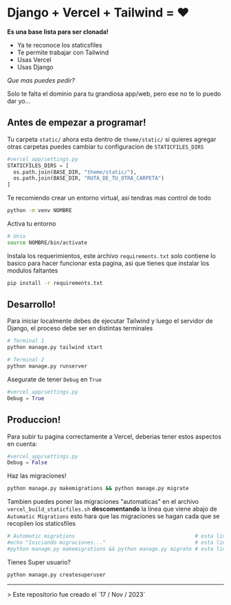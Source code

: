 # Django + Vercel + Tailwind = ❤️

**Es una base lista para ser clonada!**

- Ya te reconoce los staticsfiles
- Te permite trabajar con Tailwind
- Usas Vercel
- Usas Django

*Que mas puedes pedir?*

Solo te falta el dominio para tu grandiosa app/web, pero ese no te lo puedo dar yo...

## Antes de empezar a programar!

Tu carpeta `static/` ahora esta dentro de `theme/static/` si quieres agregar otras carpetas puedes cambiar tu configuracion de `STATICFILES_DIRS`

```py
#vercel_app/settings.py
STATICFILES_DIRS = [
  os.path.join(BASE_DIR, "theme/static/"),
  os.path.join(BASE_DIR, "RUTA_DE_TU_OTRA_CARPETA")
]
```

Te recomiendo crear un entorno virtual, asi tendras mas control de todo

```sh
python -m venv NOMBRE
```

Activa tu entorno

```sh
# Unix
source NOMBRE/bin/activate
```

Instala los requerimientos, este archivo `requirements.txt` solo contiene lo basico para hacer funcionar esta pagina, asi que tienes que instalar los modulos faltantes

```sh
pip install -r requirements.txt
```

## Desarrollo!

Para iniciar localmente debes de ejecutar Tailwind y luego el servidor de Django, el proceso debe ser en distintas terminales

```sh
# Terminal 1
python manage.py tailwind start
```

```sh
# Terminal 2
python manage.py runserver
```

Asegurate de tener `Debug` en `True`

```py
#vercel_app/settings.py
Debug = True
```

## Produccion!

Para subir tu pagina correctamente a Vercel, deberias tener estos aspectos en cuenta:

```py
#vercel_app/settings.py
Debug = False
```

Haz las migraciones!

```sh
python manage.py makemigrations && python manage.py migrate
```

Tambien puedes poner las migraciones "automaticas" en el archivo `vercel_build_staticfiles.sh` **descomentando** la linea que viene abajo de `Automatic Migrations` esto hara que las migraciones se hagan cada que se recopilen los staticsfiles

```sh
# Automatic migrations                                       # esta linea NO se debe descomentar
#echo "Iniciando migraciones..."                             # esta linea se debe descomentar
#python manage.py makemigrations && python manage.py migrate # esta linea se debe descomentar
```

Tienes Super usuario?

```sh
python manage.py createsuperuser
```
<hr/>
> Este repositorio fue creado el `17 / Nov / 2023`

